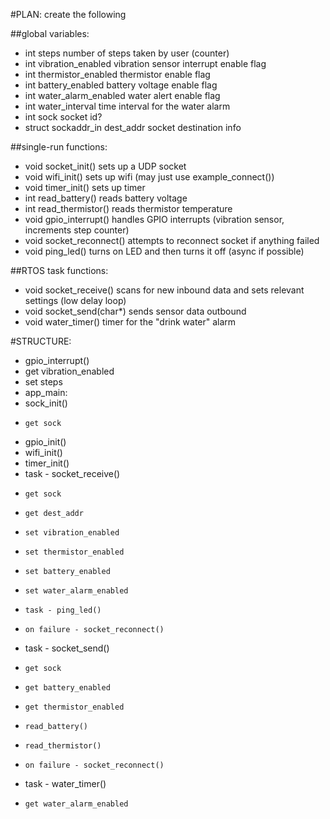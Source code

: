 
#PLAN: create the following

##global variables:
 * int steps                     number of steps taken by user (counter)
 * int vibration_enabled         vibration sensor interrupt enable flag
 * int thermistor_enabled        thermistor enable flag
 * int battery_enabled           battery voltage enable flag
 * int water_alarm_enabled       water alert enable flag
 * int water_interval            time interval for the water alarm
 * int sock                      socket id?
 * struct sockaddr_in dest_addr  socket destination info

##single-run functions:
 * void socket_init()            sets up a UDP socket
 * void wifi_init()              sets up wifi (may just use example_connect())
 * void timer_init()             sets up timer
 * int read_battery()            reads battery voltage
 * int read_thermistor()         reads thermistor temperature
 * void gpio_interrupt()         handles GPIO interrupts (vibration sensor, increments step counter)
 * void socket_reconnect()       attempts to reconnect socket if anything failed
 * void ping_led()               turns on LED and then turns it off (async if possible)

##RTOS task functions:
 * void socket_receive()         scans for new inbound data and sets relevant settings (low delay loop)
 * void socket_send(char*)       sends sensor data outbound
 * void water_timer()            timer for the "drink water" alarm

#STRUCTURE:

 * gpio_interrupt()
 *   get vibration_enabled
 *   set steps
 * app_main:
 *   sock_init()
 *     get sock
 *   gpio_init()
 *   wifi_init()
 *   timer_init()
 *   task - socket_receive()
 *     get sock
 *     get dest_addr
 *     set vibration_enabled
 *     set thermistor_enabled
 *     set battery_enabled
 *     set water_alarm_enabled
 *     task - ping_led()
 *     on failure - socket_reconnect()
 *   task - socket_send()
 *     get sock
 *     get battery_enabled
 *     get thermistor_enabled
 *     read_battery()
 *     read_thermistor()
 *     on failure - socket_reconnect()
 *   task - water_timer()
 *     get water_alarm_enabled
